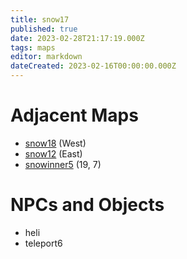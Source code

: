 ```yaml
---
title: snow17
published: true
date: 2023-02-28T21:17:19.000Z
tags: maps
editor: markdown
dateCreated: 2023-02-16T00:00:00.000Z
---
```



# Adjacent Maps
 * [snow18](/maps/snow18) (West)
 * [snow12](/maps/snow12) (East)
 * [snowinner5](/maps/snowinner5) (19, 7)

# NPCs and Objects
 * heli
 * teleport6
